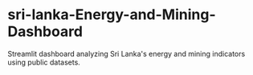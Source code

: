 # sri-lanka-Energy-and-Mining-Dashboard
Streamlit dashboard analyzing Sri Lanka's energy and mining indicators using public datasets.

